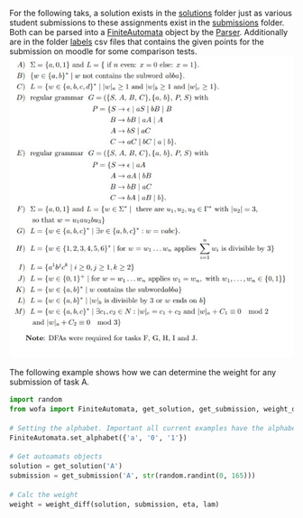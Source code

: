 For the following taks, a solution exists in the [solutions](solutions) folder just as various student submissions 
to these assignments exist in the [submissions](submissions) folder. Both can be parsed into a 
[FiniteAutomata](../FiniteAutomata.py) object by the [Parser](../Parser.py).
Additionally are in the folder [labels](labels) csv files that contains the given points for the submission on moodle 
for some comparison tests.
![](Tasks.jpg)

The following example shows how we can determine the weight for any submission of task A.

```python 
import random
from wofa import FiniteAutomata, get_solution, get_submission, weight_diff

# Setting the alphabet. Important all current examples have the alphabet {a, b}.
FiniteAutomata.set_alphabet({'a', '0', '1'})

# Get autoamats objects
solution = get_solution('A')
submission = get_submission('A', str(random.randint(0, 165)))

# Calc the weight
weight = weight_diff(solution, submission, eta, lam)
```